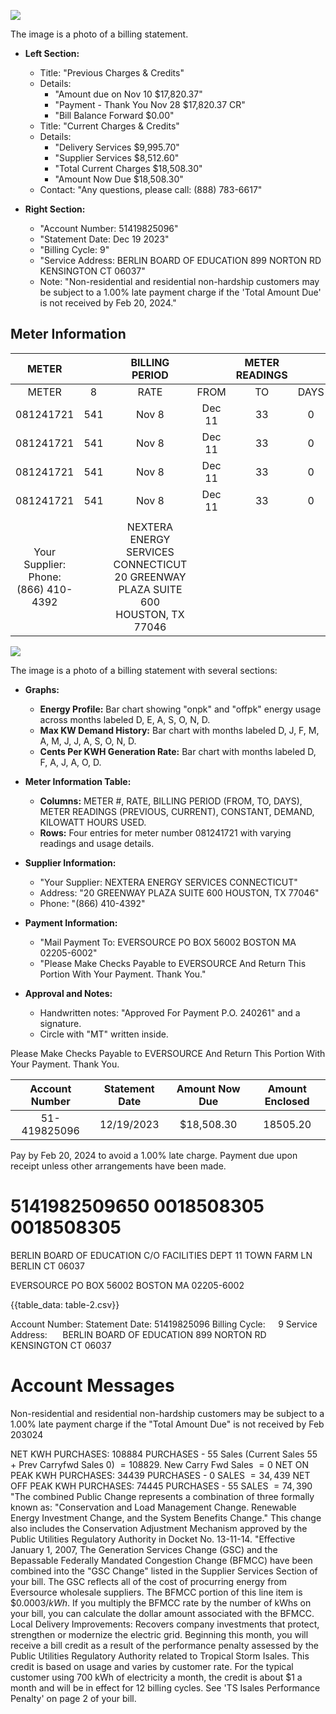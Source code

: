 ![](images/img-0.jpeg)

The image is a photo of a billing statement. 

- **Left Section:**
  - Title: "Previous Charges & Credits"
  - Details:
    - "Amount due on Nov 10 $17,820.37"
    - "Payment - Thank You Nov 28 $17,820.37 CR"
    - "Bill Balance Forward $0.00"
  - Title: "Current Charges & Credits"
  - Details:
    - "Delivery Services $9,995.70"
    - "Supplier Services $8,512.60"
    - "Total Current Charges $18,508.30"
    - "Amount Now Due $18,508.30"
  - Contact: "Any questions, please call: (888) 783-6617"

- **Right Section:**
  - "Account Number: 51419825096"
  - "Statement Date: Dec 19 2023"
  - "Billing Cycle: 9"
  - "Service Address: BERLIN BOARD OF EDUCATION 899 NORTON RD KENSINGTON CT 06037"
  - Note: "Non-residential and residential non-hardship customers may be subject to a 1.00% late payment charge if the 'Total Amount Due' is not received by Feb 20, 2024."

## Meter Information

| METER |  | BILLING PERIOD |  | METER READINGS |  | CONSTANT | DEMAND |  |
| :--: | :--: | :--: | :--: | :--: | :--: | :--: | :--: | :--: |
| METER | 8 | RATE | FROM | TO | DAYS | PREVIOUS | CURRENT |  |
| 081241721 | 541 | Nov 8 | Dec 11 | 33 | 0 | 34439 | 1.00 | 277.1 |
| 081241721 | 541 | Nov 8 | Dec 11 | 33 | 0 | 74445 | 1.00 | 286.6 |
| 081241721 | 541 | Nov 8 | Dec 11 | 33 | 0 | 0 | 1.00 | 0.0 |
| 081241721 | 541 | Nov 8 | Dec 11 | 33 | 0 | 55 | 1.00 | 0.0 |
|  |  |  |  |  |  |  |  |  |
| Your Supplier: <br> Phone: <br> (866) 410-4392 |  | NEXTERA ENERGY SERVICES CONNECTICUT 20 GREENWAY PLAZA SUITE 600 HOUSTON, TX 77046 |  |  |  | Mail Payment T | : | EVERSOURCE <br> PO BOX 56002 <br> BOSTON MA 02205-6002 |  |

![](images/img-1.jpeg)

The image is a photo of a billing statement with several sections:

- **Graphs:**
  - **Energy Profile:** Bar chart showing "onpk" and "offpk" energy usage across months labeled D, E, A, S, O, N, D.
  - **Max KW Demand History:** Bar chart with months labeled D, J, F, M, A, M, J, J, A, S, O, N, D.
  - **Cents Per KWH Generation Rate:** Bar chart with months labeled D, F, A, J, A, O, D.

- **Meter Information Table:**
  - **Columns:** METER #, RATE, BILLING PERIOD (FROM, TO, DAYS), METER READINGS (PREVIOUS, CURRENT), CONSTANT, DEMAND, KILOWATT HOURS USED.
  - **Rows:** Four entries for meter number 081241721 with varying readings and usage details.

- **Supplier Information:**
  - "Your Supplier: NEXTERA ENERGY SERVICES CONNECTICUT"
  - Address: "20 GREENWAY PLAZA SUITE 600 HOUSTON, TX 77046"
  - Phone: "(866) 410-4392"

- **Payment Information:**
  - "Mail Payment To: EVERSOURCE PO BOX 56002 BOSTON MA 02205-6002"
  - "Please Make Checks Payable to EVERSOURCE And Return This Portion With Your Payment. Thank You."

- **Approval and Notes:**
  - Handwritten notes: "Approved For Payment P.O. 240261" and a signature.
  - Circle with "MT" written inside.

Please Make Checks Payable to EVERSOURCE And Return This Portion With Your Payment. Thank You.

| Account Number | Statement Date | Amount Now Due | Amount Enclosed |
| :--: | :--: | :--: | :--: |
| 51-419825096 | 12/19/2023 | \$18,508.30 | 18505.20 |

Pay by Feb 20, 2024 to avoid a 1.00\% late charge. Payment due upon receipt unless other arrangements have been made.

# 5141982509650 0018508305 0018508305 

BERLIN BOARD OF EDUCATION
C/O FACILITIES DEPT
11 TOWN FARM LN
BERLIN CT 06037

EVERSOURCE
PO BOX 56002
BOSTON MA
02205-6002

{{table_data: table-2.csv}}

Account Number: Statement Date: 51419825096
Billing Cycle: $\quad 9$
Service Address: $\quad$ BERLIN BOARD OF EDUCATION 899 NORTON RD KENSINGTON CT 06037

# Account Messages 

Non-residential and residential non-hardship customers may be subject to a 1.00\% late payment charge if the "Total Amount Due" is not received by Feb 203024

NET KWH PURCHASES: 108884 PURCHASES - 55 Sales (Current Sales 55 + Prev Carryfwd Sales 0) $=108829$. New Carry Fwd Sales $=0$ NET ON PEAK KWH PURCHASES: 34439 PURCHASES - 0 SALES $=34,439$ NET OFF PEAK KWH PURCHASES: 74445 PURCHASES - 55 SALES $=74,390$
"The combined Public Change represents a combination of three formally known as: "Conservation and Load Management Change. Renewable Energy Investment Change, and the System Benefits Change." This change also includes the Conservation Adjustment Mechanism approved by the Public Utilities Regulatory Authority in Docket No. 13-11-14.
"Effective January 1, 2007, The Generation Services Change (GSC) and the Bepassable Federally Mandated Congestion Change (BFMCC) have been combined into the "GSC Change" listed in the Supplier Services Section of your bill. The GSC reflects all of the cost of procurring energy from Eversource wholesale suppliers. The BFMCC portion of this line item is $\$ 0.0003 / k W h$. If you multiply the BFMCC rate by the number of kWhs on your bill, you can calculate the dollar amount associated with the BFMCC. Local Delivery Improvements: Recovers company investments that protect, strengthen or modernize the electric grid. Beginning this month, you will receive a bill credit as a result of the performance penalty assessed by the Public Utilities Regulatory Authority related to Tropical Storm Isales. This credit is based on usage and varies by customer rate. For the typical customer using 700 kWh of electricity a month, the credit is about $\$ 1$ a month and will be in effect for 12 billing cycles. See 'TS Isales Performance Penalty' on page 2 of your bill.
